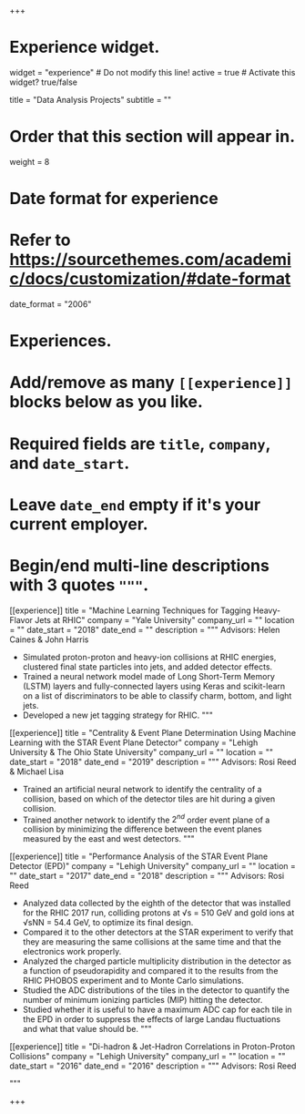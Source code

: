 +++
# Experience widget.
widget = "experience"  # Do not modify this line!
active = true  # Activate this widget? true/false

title = "Data Analysis Projects"
subtitle = ""

# Order that this section will appear in.
weight = 8

# Date format for experience
#   Refer to https://sourcethemes.com/academic/docs/customization/#date-format
date_format = "2006"

# Experiences.
#   Add/remove as many `[[experience]]` blocks below as you like.
#   Required fields are `title`, `company`, and `date_start`.
#   Leave `date_end` empty if it's your current employer.
#   Begin/end multi-line descriptions with 3 quotes `"""`.
[[experience]]
  title = "Machine Learning Techniques for Tagging Heavy-Flavor Jets at RHIC"
  company = "Yale University"
  company_url = ""
  location = ""
  date_start = "2018"
  date_end = ""
  description = """
  Advisors: Helen Caines & John Harris
  
  * Simulated proton-proton and heavy-ion collisions at RHIC energies, clustered final state particles into jets, and added detector effects.
  * Trained a neural network model made of Long Short-Term Memory (LSTM) layers and fully-connected layers using Keras and scikit-learn on a list of discriminators to be able to classify charm, bottom, and light jets.
  * Developed a new jet tagging strategy for RHIC.
  """

[[experience]]
  title = "Centrality & Event Plane Determination Using Machine Learning with the STAR Event Plane Detector"
  company = "Lehigh University & The Ohio State University"
  company_url = ""
  location = ""
  date_start = "2018"
  date_end = "2019"
  description = """
  Advisors: Rosi Reed & Michael Lisa
  
  * Trained an artificial neural network to identify the centrality of a collision, based on which of the detector tiles are hit during a given collision.
  * Trained another network to identify the $2^{nd}$ order event plane of a collision by minimizing the difference between the event planes measured by the east and west detectors.
  """
  
[[experience]]
  title = "Performance Analysis of the STAR Event Plane Detector (EPD)"
  company = "Lehigh University"
  company_url = ""
  location = ""
  date_start = "2017"
  date_end = "2018"
  description = """
  Advisors: Rosi Reed
  
  * Analyzed data collected by the eighth of the detector that was installed for the RHIC 2017 run, colliding protons at √s = 510 GeV and gold ions at √sNN = 54.4 GeV, to optimize its final design.
  * Compared it to the other detectors at the STAR experiment to verify that they are measuring the same collisions at the same time and that the electronics work properly.
  * Analyzed the charged particle multiplicity distribution in the detector as a function of pseudorapidity and compared it to the results from the RHIC PHOBOS experiment and to Monte Carlo simulations.
  * Studied the ADC distributions of the tiles in the detector to quantify the number of minimum ionizing particles (MIP) hitting the detector.
  * Studied whether it is useful to have a maximum ADC cap for each tile in the EPD in order to suppress the effects of large Landau fluctuations and what that value should be.
  """
  
[[experience]]
  title = "Di-hadron & Jet-Hadron Correlations in Proton-Proton Collisions"
  company = "Lehigh University"
  company_url = ""
  location = ""
  date_start = "2016"
  date_end = "2016"
  description = """
  Advisors: Rosi Reed
  
  """

+++
